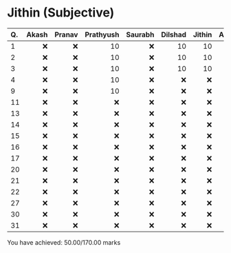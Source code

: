Jithin (Subjective)
===================
|Q. |Akash|Pranav|Prathyush|Saurabh|Dilshad|Jithin|Average|
|:--|----:|-----:|--------:|------:|------:|-----:|------:|
|1  |:x:  |:x:   |10       |:x:    |10     |10    |10     |
|2  |:x:  |:x:   |10       |:x:    |10     |10    |10     |
|3  |:x:  |:x:   |10       |:x:    |10     |10    |10     |
|4  |:x:  |:x:   |10       |:x:    |:x:    |:x:   |10     |
|9  |:x:  |:x:   |10       |:x:    |:x:    |:x:   |10     |
|11 |:x:  |:x:   |:x:      |:x:    |:x:    |:x:   |-      |
|13 |:x:  |:x:   |:x:      |:x:    |:x:    |:x:   |-      |
|14 |:x:  |:x:   |:x:      |:x:    |:x:    |:x:   |-      |
|15 |:x:  |:x:   |:x:      |:x:    |:x:    |:x:   |-      |
|16 |:x:  |:x:   |:x:      |:x:    |:x:    |:x:   |-      |
|17 |:x:  |:x:   |:x:      |:x:    |:x:    |:x:   |-      |
|20 |:x:  |:x:   |:x:      |:x:    |:x:    |:x:   |-      |
|21 |:x:  |:x:   |:x:      |:x:    |:x:    |:x:   |-      |
|22 |:x:  |:x:   |:x:      |:x:    |:x:    |:x:   |-      |
|27 |:x:  |:x:   |:x:      |:x:    |:x:    |:x:   |-      |
|30 |:x:  |:x:   |:x:      |:x:    |:x:    |:x:   |-      |
|31 |:x:  |:x:   |:x:      |:x:    |:x:    |:x:   |-      |
You have achieved: 50.00/170.00 marks